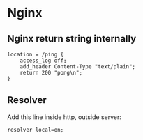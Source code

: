 # Nginx

## Nginx return string internally

	location = /ping {
        access_log off;
        add_header Content-Type "text/plain";
        return 200 "pong\n";
    }

## Resolver

Add this line inside http, outside server:

	resolver local=on;
